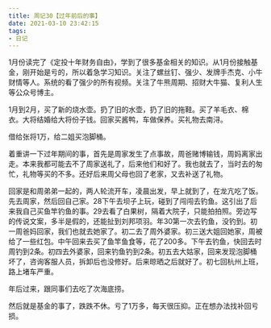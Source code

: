 ```yaml
---
title: 周记30【过年前后的事】
date: 2021-03-10 23:42:15
tags:
- 日记
---
```


1月份读完了《定投十年财务自由》，学到了很多基金相关的知识。从1月份接触基金，刚开始是亏的，所以着急学习知识。关注了螺丝钉、强少、发牌手杰克、小牛财情等人。系统的看了强少的所有视频。关注了牛熊周期、招财大牛猫、复利人生等公众号博主。

1月到2月，买了新的烧水壶。扔了旧的水壶，扔了旧的拖鞋。买了羊毛衣、棉衣。大将结婚给大将份子钱。回家买酱鸭，车做保养。买礼物去南浔。

借给张将1万，给二姐买泡脚桶。

着重讲一下过年期间的事，首先是周家发生了点事故，周爸赌博输钱，周妈离家出走。本来我都可能去不了周家送礼了，后来他们和好了。我也就去了，当时去的匆忙，礼物等买的不多。还好后来周父母也回了老家，又去补送了礼物。

回家是和周弟弟一起的，两人轮流开车，凌晨出发，早上就到了，在龙亢吃了饭。先去周家，然后回自己家。28下午去坝子上玩，碰到了闯闯去钓鱼。这引出了后来我自己买鱼竿钓鱼的事。29去看了白果树，隔着大院子，只能拍拍照。旁边写的传说文案，多半是假的，还能扯到刘邦项羽。年30第一次去钓鱼，没钓到。初一周爸妈回家，我们也就去她家了。初二去了周外婆家。初三送大姐回她家，周被给了一些红包。中午回来去买了鱼竿鱼食等，花了200多。下午去钓鱼，快回去时周钓到2条。初四去外婆家，回来钓鱼钓到2条。初五去大姑家，回来发现泡脚桶坏了，咨询客服人员，拆卸后也没修好。后来晾晒之后就好了。初七回杭州上班，路上堵车严重。

年后过来，跟同事们去吃了次海底捞。

然后就是基金的事了，跌跌不休。亏了1万多，每天很压抑。正在想办法找补回亏损。
